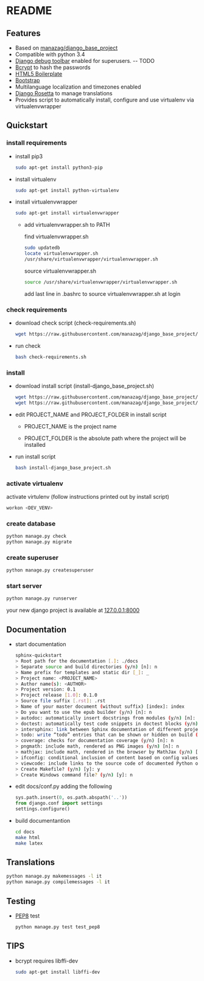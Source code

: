 README
======

## Features

- Based on [manazag/django_base_project](https://github.com/manazag/django_base_project)
- Compatible with python 3.4
- [Django debug toolbar](http://django-debug-toolbar.readthedocs.org/) enabled for superusers. -- TODO
- [Bcrypt](https://docs.djangoproject.com/en/1.8/topics/auth/passwords/#using-bcrypt-with-django) to hash the passwords
- [HTML5 Boilerplate](http://html5boilerplate.com/)
- [Bootstrap](http://getbootstrap.com/)
- Multilanguage localization and timezones enabled
- [Django Rosetta](http://django-rosetta.readthedocs.org/) to manage translations
- Provides script to automatically install, configure and use virtualenv via virtualenvwrapper


## Quickstart

### install requirements

- install pip3

  ```bash
  sudo apt-get install python3-pip
  ```

- install virtualenv

  ```bash
  sudo apt-get install python-virtualenv
  ```

- install virtualenvwrapper

  ```bash
  sudo apt-get install virtualenvwrapper
  ```

  - add virtualenvwrapper.sh to PATH

    find virtualenvwrapper.sh

    ```bash
    sudo updatedb
    locate virtualenvwrapper.sh
    /usr/share/virtualenvwrapper/virtualenvwrapper.sh
    ```

    source virtualenvwrapper.sh

    ```bash
    source /usr/share/virtualenvwrapper/virtualenvwrapper.sh
    ```

    add last line in .bashrc to source virtualenvwrapper.sh at login


### check requirements

- download check script (check-requirements.sh)

  ```bash
  wget https://raw.githubusercontent.com/manazag/django_base_project/master/utils/check-requirements.sh
  ```

- run check

  ```bash
  bash check-requirements.sh
  ```

### install

- download install script (install-django_base_project.sh)

  ```bash
  wget https://raw.githubusercontent.com/manazag/django_base_project/master/utils/install-django_base_project.sh
  wget https://raw.githubusercontent.com/manazag/django_base_project/master/utils/secret_key_generator.py
  ```

- edit PROJECT_NAME and PROJECT_FOLDER in install script

  - PROJECT_NAME is the project name

  - PROJECT_FOLDER is the absolute path where the project will be installed

- run install script

  ```bash
  bash install-django_base_project.sh
  ```

### activate virtualenv

activate virtulenv (follow instructions printed out by install script)

  ```bash
  workon <DEV_VENV>
  ```

### create database

  ```bash
  python manage.py check
  python manage.py migrate
  ```

### create superuser

  ```bash
  python manage.py createsuperuser
  ```

### start server

  ```bash
  python manage.py runserver
  ```

your new django project is available at [127.0.0.1:8000](http://127.0.0.1:8000)

## Documentation

- start documentation

  ```bash
  sphinx-quickstart
  > Root path for the documentation [.]: ./docs
  > Separate source and build directories (y/n) [n]: n
  > Name prefix for templates and static dir [_]: _
  > Project name: <PROJECT_NAME>
  > Author name(s): <AUTHOR>
  > Project version: 0.1
  > Project release [1.0]: 0.1.0
  > Source file suffix [.rst]: .rst
  > Name of your master document (without suffix) [index]: index
  > Do you want to use the epub builder (y/n) [n]: n
  > autodoc: automatically insert docstrings from modules (y/n) [n]: y
  > doctest: automatically test code snippets in doctest blocks (y/n) [n]: n
  > intersphinx: link between Sphinx documentation of different projects (y/n) [n]: n
  > todo: write “todo” entries that can be shown or hidden on build (y/n) [n]: n
  > coverage: checks for documentation coverage (y/n) [n]: n
  > pngmath: include math, rendered as PNG images (y/n) [n]: n
  > mathjax: include math, rendered in the browser by MathJax (y/n) [n]: n
  > ifconfig: conditional inclusion of content based on config values (y/n) [n]: n
  > viewcode: include links to the source code of documented Python objects (y/n) [n]: n
  > Create Makefile? (y/n) [y]: y
  > Create Windows command file? (y/n) [y]: n
  ```

- edit docs/conf.py adding the following

  ```python
  sys.path.insert(0, os.path.abspath('..'))
  from django.conf import settings
  settings.configure()
  ```

- build documentantion

  ```bash
  cd docs
  make html
  make latex
  ```

## Translations

  ```bash
  python manage.py makemessages -l it
  python manage.py compilemessages -l it
  ```

## Testing

- [PEP8](https://pypi.python.org/pypi/pep8) test

  ```bash
  python manage.py test test_pep8
  ```

## TIPS

- bcrypt requires libffi-dev

  ```bash
  sudo apt-get install libffi-dev
  ```

